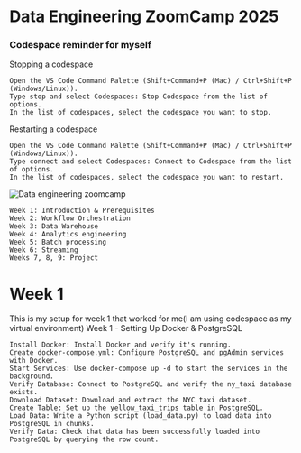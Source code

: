 # Data Engineering ZoomCamp 2025
<h3>Codespace reminder for myself</h3>

Stopping a codespace

    Open the VS Code Command Palette (Shift+Command+P (Mac) / Ctrl+Shift+P (Windows/Linux)).
    Type stop and select Codespaces: Stop Codespace from the list of options.
    In the list of codespaces, select the codespace you want to stop.

Restarting a codespace

    Open the VS Code Command Palette (Shift+Command+P (Mac) / Ctrl+Shift+P (Windows/Linux)).
    Type connect and select Codespaces: Connect to Codespace from the list of options.
    In the list of codespaces, select the codespace you want to restart.

![Data engineering zoomcamp](https://github.com/user-attachments/assets/f7b0ffc5-ab8d-4c1c-9887-b382aaf826b0)


    Week 1: Introduction & Prerequisites
    Week 2: Workflow Orchestration
    Week 3: Data Warehouse
    Week 4: Analytics engineering
    Week 5: Batch processing
    Week 6: Streaming
    Weeks 7, 8, 9: Project

<h1>Week 1</h1>
This is my setup for week 1 that worked for me(I am using codespace as my virtual environment)
Week 1 - Setting Up Docker & PostgreSQL

    Install Docker: Install Docker and verify it's running.
    Create docker-compose.yml: Configure PostgreSQL and pgAdmin services with Docker.
    Start Services: Use docker-compose up -d to start the services in the background.
    Verify Database: Connect to PostgreSQL and verify the ny_taxi database exists.
    Download Dataset: Download and extract the NYC taxi dataset.
    Create Table: Set up the yellow_taxi_trips table in PostgreSQL.
    Load Data: Write a Python script (load_data.py) to load data into PostgreSQL in chunks.
    Verify Data: Check that data has been successfully loaded into PostgreSQL by querying the row count.

